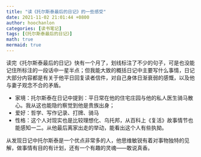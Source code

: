 ```yaml
---
title: "读《托尔斯泰最后的日记》的一些感受"
date: 2021-11-02 21:01:44 +0800
author: hoochanlon
categories: [读书笔记]
tags: [《托尔斯泰最后的日记》]
math: true
mermaid: true
---
```


读完《托尔斯泰最后的日记》快有一个月了，划线标注了不少的句子，可是也没能记住所标注的一段话中一星半点；但我能大致的概括日记中主要写什么事情，日记大部分内容都是有关于他平日回复读者信件，对自己身体日渐衰弱的感慨，以及他与妻子观念不合的矛盾。

* 家境：托尔斯泰在日记中提到：平日常在他的住宅庄园与他的私人医生骑马散心。我从这也能隐约察觉到他是贵族出身；
* 爱好：哲学、写作记录、打牌、骑马
* 性格：这个人对现实也是比较理想化、乌托邦，从百科上《复活》故事情节也能感知一二。从他最后离家出走的举动，能看出这个人有些执拗。

从发现日记中托尔斯泰是一个优点非常多的人，他思维敏锐有着对事物独特的见解，做事情有目的有计划，还有一个有趣的灵魂——敢说真香。
